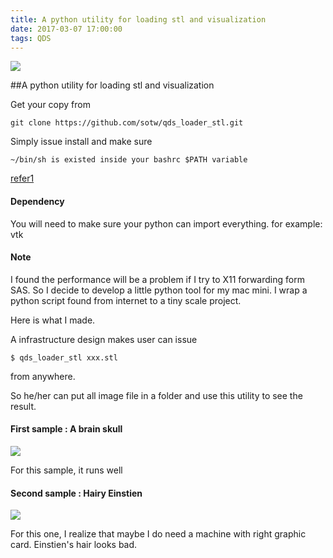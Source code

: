 ```yaml
---
title: A python utility for loading stl and visualization
date: 2017-03-07 17:00:00
tags: QDS
---
```

![](http://sotw.servebeer.com:8086/img/brainSkull.png)

##A python utility for loading stl and visualization

Get your copy from

```
git clone https://github.com/sotw/qds_loader_stl.git
```

Simply issue install and make sure 

```
~/bin/sh is existed inside your bashrc $PATH variable
```

[refer1](https://gist.github.com/Hodapp87/8874941)

#### Dependency
You will need to make sure your python can import everything.
for example: vtk

#### Note

I found the performance will be a problem if I try to X11 forwarding form SAS. 
So I decide to develop a little python tool for my mac mini.
I wrap a python script found from internet to a tiny scale project.

Here is what I made.

A infrastructure design makes user can issue 

```
$ qds_loader_stl xxx.stl
```
from anywhere.

So he/her can put all image file in a folder and use this utility to see the result.

#### First sample : A brain skull

![](http://sotw.servebeer.com:8086/img/brainSkull.png)

For this sample, it runs well

#### Second sample : Hairy Einstien

![](http://sotw.servebeer.com:8086/img/hairyEinstien.png)

For this one, I realize that maybe I do need a machine with right graphic card.
Einstien's hair looks bad.


